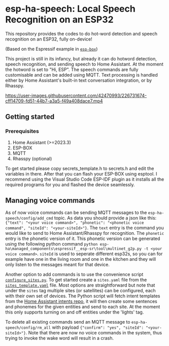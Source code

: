 # esp-ha-speech: Local Speech Recognition on an ESP32
This repository provides the codes to do hot-word detection and speech recognition on an ESP32, fully on-device!

(Based on the Espressif example in [`esp-box`](https://github.com/espressif/esp-box))

This project is still in its infancy, but already it can do hotword detection, speech recognition, and sending speech to Home Assistant. At the moment the hotword is set to "Hi, ESP". The speech commands are fully customisable and can be added using MQTT. Text processing is handled either by Home Assistant's built-in text conversation integration, or by Rhasspy.

https://user-images.githubusercontent.com/42470993/226731674-cff14709-fd51-44b7-a3a5-f49a408dace7.mp4

## Getting started
### Prerequisites
  1. Home Assistant (>=2023.3)
  2. ESP-BOX
  3. MQTT
  4. Rhasspy (optional)

To get started please copy secrets_template.h to secrets.h and edit the variables in there. After that you can flash your ESP-BOX using esptool. I recommend using the Visual Studio Code ESP-IDF plugin as it installs all the required programs for you and flashed the device seamlessly. 

## Managing voice commands
As of now voice commands can be sending MQTT messages to the `esp-ha-speech/config/add_cmd` topic. As data you should provide a json like this: `{"text": "<your voice command>", "phonetic": "<phonetic voice command", "siteId": "<your-siteId>"}`. The `text` entry is the command you would like to send to Home Assistant/Rhasspy for recognition. The `phonetic` entry is the phonetic version of it. This phonetic version can be generated using the following python command `python esp-ha\managed_components\espressif__esp-sr\tool\multinet_g2p.py -t <your voice command>`. `siteId` is used to seperate different esp32s, so you can for example have one in the living room and one in the kitchen and they will only listen to the messages meant for that device.

Another option to add commands is to use the convenience script [`configure_sites.py`](./configure_sites.py). To get started create a `sites.yaml` file from the [`sites_template.yaml`](./sites_template.yaml) file. Most options are straightforward but note that under the `sites` tag multiple sites (or satellites) can be configured, each with their own set of devices. The Python script will fetch intent templates from the [Home Assistant intents repo](https://github.com/home-assistant/intents), it will then create some sentences and phonemes for the given entities and send to each site. At the moment this only supports turning on and off entities under the 'lights' tag. 

To delete all existing commands send an MQTT message to `esp-ha-speech/config/rm_all` with payload `{"confirm": "yes", "siteId": "<your-siteId>"}`. Note that there are now no voice commands in the system, thus trying to invoke the wake word will result in a crash.
